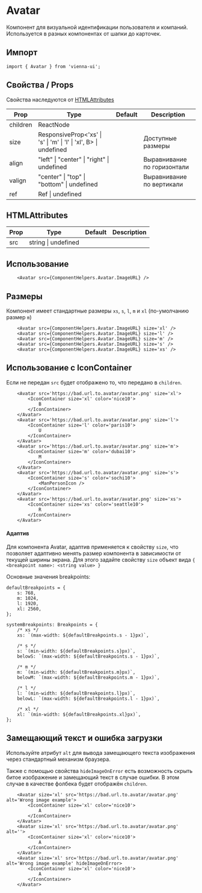 # Avatar

Компонент для визуальной идентификации пользователя и компаний. Используется в разных компонентах от шапки до карточек.

## Импорт

```
import { Avatar } from 'vienna-ui';
```

## Свойства / Props

Свойства наследуются от [HTMLAttributes<HTMLDivElement>](https://github.com/DefinitelyTyped/DefinitelyTyped/blob/master/types/react/index.d.ts#L1746)

| Prop     | Type                                           | Default | Description                 |
| -------- | ---------------------------------------------- | ------- | --------------------------- |
| children | ReactNode                                      |         |
| size     | ResponsiveProp<'xs' \| 's' \| 'm' \| 'l' \| 'xl', B> \| undefined |         | Доступные размеры           |
| align    | "left" \| "center" \| "right" \| undefined     |         | Выравнивание по горизонтали |
| valign   | "center" \| "top" \| "bottom" \| undefined     |         | Выравнивание по вертикали   |
| ref      | Ref<HTMLDivElement> \| undefined               |

## HTMLAttributes

| Prop     | Type                                           | Default | Description                 |
| -------- | ---------------------------------------------- | ------- | --------------------------- |
| src      | string \| undefined                                      |         

## Использование

```
    <Avatar src={ComponentHelpers.Avatar.ImageURL} />
```



## Размеры

Компонент имеет стандартные размеры `xs`, `s`, `l`, `m` и `xl` (по-умолчанию размер `m`)

```
    <Avatar src={ComponentHelpers.Avatar.ImageURL} size='xl' />
    <Avatar src={ComponentHelpers.Avatar.ImageURL} size='l' />
    <Avatar src={ComponentHelpers.Avatar.ImageURL} size='m' />
    <Avatar src={ComponentHelpers.Avatar.ImageURL} size='s' />
    <Avatar src={ComponentHelpers.Avatar.ImageURL} size='xs' />
```

## Использование с IconContainer

Если не передан `src` будет отображено то, что передано в `children`.

```
    <Avatar src='https://bad.url.to.avatar/avatar.png' size='xl'>
        <IconContainer size='xl' color='nice10'>
            B
        </IconContainer>
    </Avatar>
    <Avatar src='https://bad.url.to.avatar/avatar.png' size='l'>
        <IconContainer size='l' color='paris10'>
            U
        </IconContainer>
    </Avatar>
    <Avatar src='https://bad.url.to.avatar/avatar.png' size='m'>
        <IconContainer size='m' color='dubai10'>
            M
        </IconContainer>
    </Avatar>
    <Avatar src='https://bad.url.to.avatar/avatar.png' size='s'>
        <IconContainer size='s' color='sochi10'>
            <ManPersonIcon />
        </IconContainer>
    </Avatar>
    <Avatar src='https://bad.url.to.avatar/avatar.png' size='xs'>
        <IconContainer size='xs' color='seattle10'>
            R
        </IconContainer>
    </Avatar>
```

#### Адаптив

Для компонента Avatar, адаптив применяется к свойству `size`, что позволяет адаптивно менять размер компонента в зависимости от текущей ширины экрана. Для этого задайте свойству `size` объект вида `{ <breakpoint name>: <string value> }`

Основные значения breakpoints:

```
defaultBreakpoints = {
    s: 768,
    m: 1024,
    l: 1920,
    xl: 2560,
};

systemBreakpoints: Breakpoints = {
    /* xs */
    xs: `(max-width: ${defaultBreakpoints.s - 1}px)`,

    /* s */
    s: `(min-width: ${defaultBreakpoints.s}px)`,
    belowS: `(max-width: ${defaultBreakpoints.s - 1}px)`,

    /* m */
    m: `(min-width: ${defaultBreakpoints.m}px)`,
    belowM: `(max-width: ${defaultBreakpoints.m - 1}px)`,

    /* l */
    l: `(min-width: ${defaultBreakpoints.l}px)`,
    belowL: `(max-width: ${defaultBreakpoints.l - 1}px)`,

    /* xl */
    xl: `(min-width: ${defaultBreakpoints.xl}px)`,
};
```

## Замещающий текст и ошибка загрузки

Используйте атрибут `alt` для вывода замещающего текста изображения через стандартный механизм браузера.

Также с помощью свойства `hideImageOnError` есть возможность скрыть битое изображение и замещающий текст в случае ошибки. В этом случае в качестве фолбека будет отображён `children`.

```
    <Avatar size='xl' src='https://bad.url.to.avatar/avatar.png' alt='Wrong image example'>
        <IconContainer size='xl' color='nice10'>
            A
        </IconContainer>
    </Avatar>
    <Avatar size='xl' src='https://bad.url.to.avatar/avatar.png' alt=''>
        <IconContainer size='xl' color='nice10'>
            A
        </IconContainer>
    </Avatar>
    <Avatar size='xl' src='https://bad.url.to.avatar/avatar.png' alt='Wrong image example' hideImageOnError>
        <IconContainer size='xl' color='nice10'>
            A
        </IconContainer>
    </Avatar>
```